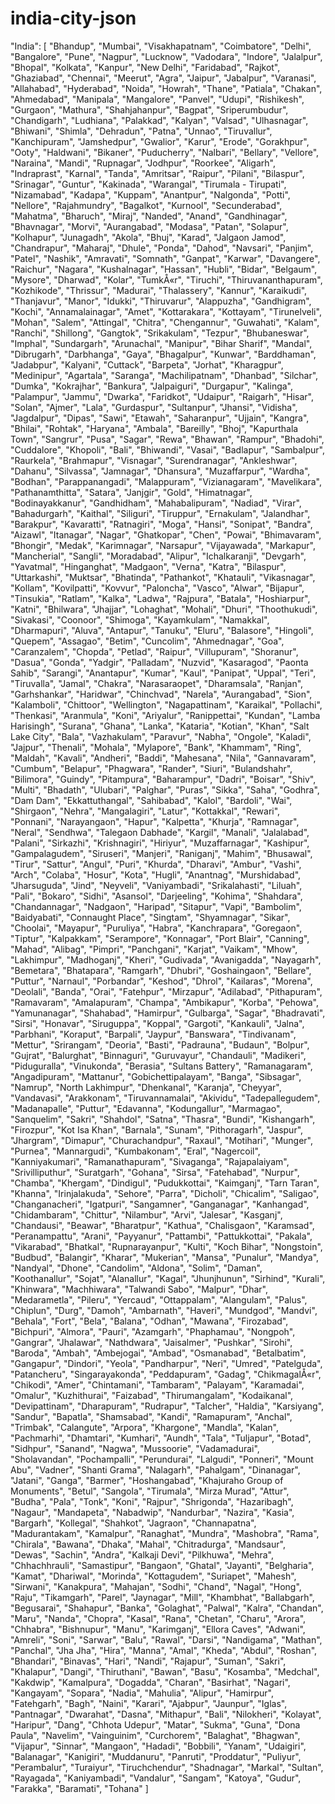 # india-city-json
"India": [
		"Bhandup",
		"Mumbai",
		"Visakhapatnam",
		"Coimbatore",
		"Delhi",
		"Bangalore",
		"Pune",
		"Nagpur",
		"Lucknow",
		"Vadodara",
		"Indore",
		"Jalalpur",
		"Bhopal",
		"Kolkata",
		"Kanpur",
		"New Delhi",
		"Faridabad",
		"Rajkot",
		"Ghaziabad",
		"Chennai",
		"Meerut",
		"Agra",
		"Jaipur",
		"Jabalpur",
		"Varanasi",
		"Allahabad",
		"Hyderabad",
		"Noida",
		"Howrah",
		"Thane",
		"Patiala",
		"Chakan",
		"Ahmedabad",
		"Manipala",
		"Mangalore",
		"Panvel",
		"Udupi",
		"Rishikesh",
		"Gurgaon",
		"Mathura",
		"Shahjahanpur",
		"Bagpat",
		"Sriperumbudur",
		"Chandigarh",
		"Ludhiana",
		"Palakkad",
		"Kalyan",
		"Valsad",
		"Ulhasnagar",
		"Bhiwani",
		"Shimla",
		"Dehradun",
		"Patna",
		"Unnao",
		"Tiruvallur",
		"Kanchipuram",
		"Jamshedpur",
		"Gwalior",
		"Karur",
		"Erode",
		"Gorakhpur",
		"Ooty",
		"Haldwani",
		"Bikaner",
		"Puducherry",
		"Nalbari",
		"Bellary",
		"Vellore",
		"Naraina",
		"Mandi",
		"Rupnagar",
		"Jodhpur",
		"Roorkee",
		"Aligarh",
		"Indraprast",
		"Karnal",
		"Tanda",
		"Amritsar",
		"Raipur",
		"Pilani",
		"Bilaspur",
		"Srinagar",
		"Guntur",
		"Kakinada",
		"Warangal",
		"Tirumala - Tirupati",
		"Nizamabad",
		"Kadapa",
		"Kuppam",
		"Anantpur",
		"Nalgonda",
		"Potti",
		"Nellore",
		"Rajahmundry",
		"Bagalkot",
		"Kurnool",
		"Secunderabad",
		"Mahatma",
		"Bharuch",
		"Miraj",
		"Nanded",
		"Anand",
		"Gandhinagar",
		"Bhavnagar",
		"Morvi",
		"Aurangabad",
		"Modasa",
		"Patan",
		"Solapur",
		"Kolhapur",
		"Junagadh",
		"Akola",
		"Bhuj",
		"Karad",
		"Jalgaon Jamod",
		"Chandrapur",
		"Maharaj",
		"Dhule",
		"Ponda",
		"Dahod",
		"Navsari",
		"Panjim",
		"Patel",
		"Nashik",
		"Amravati",
		"Somnath",
		"Ganpat",
		"Karwar",
		"Davangere",
		"Raichur",
		"Nagara",
		"Kushalnagar",
		"Hassan",
		"Hubli",
		"Bidar",
		"Belgaum",
		"Mysore",
		"Dharwad",
		"Kolar",
		"TumkÅ«r",
		"Tiruchi",
		"Thiruvananthapuram",
		"Kozhikode",
		"Thrissur",
		"Madurai",
		"Thalassery",
		"Kannur",
		"Karaikudi",
		"Thanjavur",
		"Manor",
		"Idukki",
		"Thiruvarur",
		"Alappuzha",
		"Gandhigram",
		"Kochi",
		"Annamalainagar",
		"Amet",
		"Kottarakara",
		"Kottayam",
		"Tirunelveli",
		"Mohan",
		"Salem",
		"Attingal",
		"Chitra",
		"Chengannur",
		"Guwahati",
		"Kalam",
		"Ranchi",
		"Shillong",
		"Gangtok",
		"Srikakulam",
		"Tezpur",
		"Bhubaneswar",
		"Imphal",
		"Sundargarh",
		"Arunachal",
		"Manipur",
		"Bihar Sharif",
		"Mandal",
		"Dibrugarh",
		"Darbhanga",
		"Gaya",
		"Bhagalpur",
		"Kunwar",
		"Barddhaman",
		"Jadabpur",
		"Kalyani",
		"Cuttack",
		"Barpeta",
		"Jorhat",
		"Kharagpur",
		"Medinipur",
		"Agartala",
		"Saranga",
		"Machilipatnam",
		"Dhanbad",
		"Silchar",
		"Dumka",
		"Kokrajhar",
		"Bankura",
		"Jalpaiguri",
		"Durgapur",
		"Kalinga",
		"Palampur",
		"Jammu",
		"Dwarka",
		"Faridkot",
		"Udaipur",
		"Raigarh",
		"Hisar",
		"Solan",
		"Ajmer",
		"Lala",
		"Gurdaspur",
		"Sultanpur",
		"Jhansi",
		"Vidisha",
		"Jagdalpur",
		"Dipas",
		"Sawi",
		"Etawah",
		"Saharanpur",
		"Ujjain",
		"Kangra",
		"Bhilai",
		"Rohtak",
		"Haryana",
		"Ambala",
		"Bareilly",
		"Bhoj",
		"Kapurthala Town",
		"Sangrur",
		"Pusa",
		"Sagar",
		"Rewa",
		"Bhawan",
		"Rampur",
		"Bhadohi",
		"Cuddalore",
		"Khopoli",
		"Bali",
		"Bhiwandi",
		"Vasai",
		"Badlapur",
		"Sambalpur",
		"Raurkela",
		"Brahmapur",
		"Visnagar",
		"Surendranagar",
		"Ankleshwar",
		"Dahanu",
		"Silvassa",
		"Jamnagar",
		"Dhansura",
		"Muzaffarpur",
		"Wardha",
		"Bodhan",
		"Parappanangadi",
		"Malappuram",
		"Vizianagaram",
		"Mavelikara",
		"Pathanamthitta",
		"Satara",
		"Janjgir",
		"Gold",
		"Himatnagar",
		"Bodinayakkanur",
		"Gandhidham",
		"Mahabalipuram",
		"Nadiad",
		"Virar",
		"Bahadurgarh",
		"Kaithal",
		"Siliguri",
		"Tiruppur",
		"Ernakulam",
		"Jalandhar",
		"Barakpur",
		"Kavaratti",
		"Ratnagiri",
		"Moga",
		"Hansi",
		"Sonipat",
		"Bandra",
		"Aizawl",
		"Itanagar",
		"Nagar",
		"Ghatkopar",
		"Chen",
		"Powai",
		"Bhimavaram",
		"Bhongir",
		"Medak",
		"Karimnagar",
		"Narsapur",
		"Vijayawada",
		"Markapur",
		"Mancherial",
		"Sangli",
		"Moradabad",
		"Alipur",
		"Ichalkaranji",
		"Devgarh",
		"Yavatmal",
		"Hinganghat",
		"Madgaon",
		"Verna",
		"Katra",
		"Bilaspur",
		"Uttarkashi",
		"Muktsar",
		"Bhatinda",
		"Pathankot",
		"Khatauli",
		"Vikasnagar",
		"Kollam",
		"Kovilpatti",
		"Kovvur",
		"Paloncha",
		"Vasco",
		"Alwar",
		"Bijapur",
		"Tinsukia",
		"Ratlam",
		"Kalka",
		"Ladwa",
		"Rajpura",
		"Batala",
		"Hoshiarpur",
		"Katni",
		"Bhilwara",
		"Jhajjar",
		"Lohaghat",
		"Mohali",
		"Dhuri",
		"Thoothukudi",
		"Sivakasi",
		"Coonoor",
		"Shimoga",
		"Kayamkulam",
		"Namakkal",
		"Dharmapuri",
		"Aluva",
		"Antapur",
		"Tanuku",
		"Eluru",
		"Balasore",
		"Hingoli",
		"Quepem",
		"Assagao",
		"Betim",
		"Cuncolim",
		"Ahmednagar",
		"Goa",
		"Caranzalem",
		"Chopda",
		"Petlad",
		"Raipur",
		"Villupuram",
		"Shoranur",
		"Dasua",
		"Gonda",
		"Yadgir",
		"Palladam",
		"Nuzvid",
		"Kasaragod",
		"Paonta Sahib",
		"Sarangi",
		"Anantapur",
		"Kumar",
		"Kaul",
		"Panipat",
		"Uppal",
		"Teri",
		"Tiruvalla",
		"Jamal",
		"Chakra",
		"Narasaraopet",
		"Dharamsala",
		"Ranjan",
		"Garhshankar",
		"Haridwar",
		"Chinchvad",
		"Narela",
		"Aurangabad",
		"Sion",
		"Kalamboli",
		"Chittoor",
		"Wellington",
		"Nagapattinam",
		"Karaikal",
		"Pollachi",
		"Thenkasi",
		"Aranmula",
		"Koni",
		"Ariyalur",
		"Ranippettai",
		"Kundan",
		"Lamba Harisingh",
		"Surana",
		"Ghana",
		"Lanka",
		"Kataria",
		"Kotian",
		"Khan",
		"Salt Lake City",
		"Bala",
		"Vazhakulam",
		"Paravur",
		"Nabha",
		"Ongole",
		"Kaladi",
		"Jajpur",
		"Thenali",
		"Mohala",
		"Mylapore",
		"Bank",
		"Khammam",
		"Ring",
		"Maldah",
		"Kavali",
		"Andheri",
		"Baddi",
		"Mahesana",
		"Nila",
		"Gannavaram",
		"Cumbum",
		"Belapur",
		"Phagwara",
		"Rander",
		"Siuri",
		"Bulandshahr",
		"Bilimora",
		"Guindy",
		"Pitampura",
		"Baharampur",
		"Dadri",
		"Boisar",
		"Shiv",
		"Multi",
		"Bhadath",
		"Ulubari",
		"Palghar",
		"Puras",
		"Sikka",
		"Saha",
		"Godhra",
		"Dam Dam",
		"Ekkattuthangal",
		"Sahibabad",
		"Kalol",
		"Bardoli",
		"Wai",
		"Shirgaon",
		"Nehra",
		"Mangalagiri",
		"Latur",
		"Kottakkal",
		"Rewari",
		"Ponnani",
		"Narayangaon",
		"Hapur",
		"Kalpetta",
		"Khurja",
		"Ramnagar",
		"Neral",
		"Sendhwa",
		"Talegaon Dabhade",
		"Kargil",
		"Manali",
		"Jalalabad",
		"Palani",
		"Sirkazhi",
		"Krishnagiri",
		"Hiriyur",
		"Muzaffarnagar",
		"Kashipur",
		"Gampalagudem",
		"Siruseri",
		"Manjeri",
		"Raniganj",
		"Mahim",
		"Bhusawal",
		"Tirur",
		"Sattur",
		"Angul",
		"Puri",
		"Khurda",
		"Dharavi",
		"Ambur",
		"Vashi",
		"Arch",
		"Colaba",
		"Hosur",
		"Kota",
		"Hugli",
		"Anantnag",
		"Murshidabad",
		"Jharsuguda",
		"Jind",
		"Neyveli",
		"Vaniyambadi",
		"Srikalahasti",
		"Liluah",
		"Pali",
		"Bokaro",
		"Sidhi",
		"Asansol",
		"Darjeeling",
		"Kohima",
		"Shahdara",
		"Chandannagar",
		"Nadgaon",
		"Haripad",
		"Sitapur",
		"Vapi",
		"Bambolim",
		"Baidyabati",
		"Connaught Place",
		"Singtam",
		"Shyamnagar",
		"Sikar",
		"Choolai",
		"Mayapur",
		"Puruliya",
		"Habra",
		"Kanchrapara",
		"Goregaon",
		"Tiptur",
		"Kalpakkam",
		"Serampore",
		"Konnagar",
		"Port Blair",
		"Canning",
		"Mahad",
		"Alibag",
		"Pimpri",
		"Panchgani",
		"Karjat",
		"Vaikam",
		"Mhow",
		"Lakhimpur",
		"Madhoganj",
		"Kheri",
		"Gudivada",
		"Avanigadda",
		"Nayagarh",
		"Bemetara",
		"Bhatapara",
		"Ramgarh",
		"Dhubri",
		"Goshaingaon",
		"Bellare",
		"Puttur",
		"Narnaul",
		"Porbandar",
		"Keshod",
		"Dhrol",
		"Kailaras",
		"Morena",
		"Deolali",
		"Banda",
		"Orai",
		"Fatehpur",
		"Mirzapur",
		"Adilabad",
		"Pithapuram",
		"Ramavaram",
		"Amalapuram",
		"Champa",
		"Ambikapur",
		"Korba",
		"Pehowa",
		"Yamunanagar",
		"Shahabad",
		"Hamirpur",
		"Gulbarga",
		"Sagar",
		"Bhadravati",
		"Sirsi",
		"Honavar",
		"Siruguppa",
		"Koppal",
		"Gargoti",
		"Kankauli",
		"Jalna",
		"Parbhani",
		"Koraput",
		"Barpali",
		"Jaypur",
		"Banswara",
		"Tindivanam",
		"Mettur",
		"Srirangam",
		"Deoria",
		"Basti",
		"Padrauna",
		"Budaun",
		"Bolpur",
		"Gujrat",
		"Balurghat",
		"Binnaguri",
		"Guruvayur",
		"Chandauli",
		"Madikeri",
		"Piduguralla",
		"Vinukonda",
		"Berasia",
		"Sultans Battery",
		"Ramanagaram",
		"Angadipuram",
		"Mattanur",
		"Gobichettipalayam",
		"Banga",
		"Sibsagar",
		"Namrup",
		"North Lakhimpur",
		"Dhenkanal",
		"Karanja",
		"Cheyyar",
		"Vandavasi",
		"Arakkonam",
		"Tiruvannamalai",
		"Akividu",
		"Tadepallegudem",
		"Madanapalle",
		"Puttur",
		"Edavanna",
		"Kodungallur",
		"Marmagao",
		"Sanquelim",
		"Sakri",
		"Shahdol",
		"Satna",
		"Thasra",
		"Bundi",
		"Kishangarh",
		"Firozpur",
		"Kot Isa Khan",
		"Barnala",
		"Sunam",
		"Pithoragarh",
		"Jaspur",
		"Jhargram",
		"Dimapur",
		"Churachandpur",
		"Raxaul",
		"Motihari",
		"Munger",
		"Purnea",
		"Mannargudi",
		"Kumbakonam",
		"Eral",
		"Nagercoil",
		"Kanniyakumari",
		"Ramanathapuram",
		"Sivaganga",
		"Rajapalaiyam",
		"Srivilliputhur",
		"Suratgarh",
		"Gohana",
		"Sirsa",
		"Fatehabad",
		"Nurpur",
		"Chamba",
		"Khergam",
		"Dindigul",
		"Pudukkottai",
		"Kaimganj",
		"Tarn Taran",
		"Khanna",
		"Irinjalakuda",
		"Sehore",
		"Parra",
		"Dicholi",
		"Chicalim",
		"Saligao",
		"Changanacheri",
		"Igatpuri",
		"Sangamner",
		"Ganganagar",
		"Kanhangad",
		"Chidambaram",
		"Chittur",
		"Nilambur",
		"Arvi",
		"Jalesar",
		"Kasganj",
		"Chandausi",
		"Beawar",
		"Bharatpur",
		"Kathua",
		"Chalisgaon",
		"Karamsad",
		"Peranampattu",
		"Arani",
		"Payyanur",
		"Pattambi",
		"Pattukkottai",
		"Pakala",
		"Vikarabad",
		"Bhatkal",
		"Rupnarayanpur",
		"Kulti",
		"Koch Bihar",
		"Nongstoin",
		"Budbud",
		"Balangir",
		"Kharar",
		"Mukerian",
		"Mansa",
		"Punalur",
		"Mandya",
		"Nandyal",
		"Dhone",
		"Candolim",
		"Aldona",
		"Solim",
		"Daman",
		"Koothanallur",
		"Sojat",
		"Alanallur",
		"Kagal",
		"Jhunjhunun",
		"Sirhind",
		"Kurali",
		"Khinwara",
		"Machhiwara",
		"Talwandi Sabo",
		"Malpur",
		"Dhar",
		"Medarametla",
		"Pileru",
		"Yercaud",
		"Ottappalam",
		"Alangulam",
		"Palus",
		"Chiplun",
		"Durg",
		"Damoh",
		"Ambarnath",
		"Haveri",
		"Mundgod",
		"Mandvi",
		"Behala",
		"Fort",
		"Bela",
		"Balana",
		"Odhan",
		"Mawana",
		"Firozabad",
		"Bichpuri",
		"Almora",
		"Pauri",
		"Azamgarh",
		"Phaphamau",
		"Nongpoh",
		"Gangrar",
		"Jhalawar",
		"Nathdwara",
		"Jaisalmer",
		"Pushkar",
		"Sirohi",
		"Baroda",
		"Ambah",
		"Ambejogai",
		"Ambad",
		"Osmanabad",
		"Betalbatim",
		"Gangapur",
		"Dindori",
		"Yeola",
		"Pandharpur",
		"Neri",
		"Umred",
		"Patelguda",
		"Patancheru",
		"Singarayakonda",
		"Peddapuram",
		"Gadag",
		"ChikmagalÅ«r",
		"Chikodi",
		"Amer",
		"Chintamani",
		"Tambaram",
		"Palayam",
		"Karamadai",
		"Omalur",
		"Kuzhithurai",
		"Faizabad",
		"Thirumangalam",
		"Kodaikanal",
		"Devipattinam",
		"Dharapuram",
		"Rudrapur",
		"Talcher",
		"Haldia",
		"Karsiyang",
		"Sandur",
		"Bapatla",
		"Shamsabad",
		"Kandi",
		"Ramapuram",
		"Anchal",
		"Trimbak",
		"Calangute",
		"Arpora",
		"Khargone",
		"Mandla",
		"Kalan",
		"Pachmarhi",
		"Dhamtari",
		"Kumhari",
		"Aundh",
		"Tala",
		"Tuljapur",
		"Botad",
		"Sidhpur",
		"Sanand",
		"Nagwa",
		"Mussoorie",
		"Vadamadurai",
		"Sholavandan",
		"Pochampalli",
		"Perundurai",
		"Lalgudi",
		"Ponneri",
		"Mount Abu",
		"Vadner",
		"Shanti Grama",
		"Nalagarh",
		"Pahalgam",
		"Dinanagar",
		"Jatani",
		"Ganga",
		"Barmer",
		"Hoshangabad",
		"Khajuraho Group of Monuments",
		"Betul",
		"Sangola",
		"Tirumala",
		"Mirza Murad",
		"Attur",
		"Budha",
		"Pala",
		"Tonk",
		"Koni",
		"Rajpur",
		"Shrigonda",
		"Hazaribagh",
		"Nagaur",
		"Mandapeta",
		"Nabadwip",
		"Nandurbar",
		"Nazira",
		"Kasia",
		"Bargarh",
		"Kollegal",
		"Shahkot",
		"Jagraon",
		"Channapatna",
		"Madurantakam",
		"Kamalpur",
		"Ranaghat",
		"Mundra",
		"Mashobra",
		"Rama",
		"Chirala",
		"Bawana",
		"Dhaka",
		"Mahal",
		"Chitradurga",
		"Mandsaur",
		"Dewas",
		"Sachin",
		"Andra",
		"Kalkaji Devi",
		"Pilkhuwa",
		"Mehra",
		"Chhachhrauli",
		"Samastipur",
		"Bangaon",
		"Ghatal",
		"Jayanti",
		"Belgharia",
		"Kamat",
		"Dhariwal",
		"Morinda",
		"Kottagudem",
		"Suriapet",
		"Mahesh",
		"Sirwani",
		"Kanakpura",
		"Mahajan",
		"Sodhi",
		"Chand",
		"Nagal",
		"Hong",
		"Raju",
		"Tikamgarh",
		"Parel",
		"Jaynagar",
		"Mill",
		"Khambhat",
		"Ballabgarh",
		"Begusarai",
		"Shahapur",
		"Banka",
		"Golaghat",
		"Palwal",
		"Kalra",
		"Chandan",
		"Maru",
		"Nanda",
		"Chopra",
		"Kasal",
		"Rana",
		"Chetan",
		"Charu",
		"Arora",
		"Chhabra",
		"Bishnupur",
		"Manu",
		"Karimganj",
		"Ellora Caves",
		"Adwani",
		"Amreli",
		"Soni",
		"Sarwar",
		"Balu",
		"Rawal",
		"Darsi",
		"Nandigama",
		"Mathan",
		"Panchal",
		"Jha Jha",
		"Hira",
		"Manna",
		"Amal",
		"Kheda",
		"Abdul",
		"Roshan",
		"Bhandari",
		"Binavas",
		"Hari",
		"Nandi",
		"Rajapur",
		"Suman",
		"Sakri",
		"Khalapur",
		"Dangi",
		"Thiruthani",
		"Bawan",
		"Basu",
		"Kosamba",
		"Medchal",
		"Kakdwip",
		"Kamalpura",
		"Dogadda",
		"Charan",
		"Basirhat",
		"Nagari",
		"Kangayam",
		"Sopara",
		"Nadia",
		"Mahulia",
		"Alipur",
		"Hamirpur",
		"Fatehgarh",
		"Bagh",
		"Naini",
		"Karari",
		"Ajabpur",
		"Jaunpur",
		"Iglas",
		"Pantnagar",
		"Dwarahat",
		"Dasna",
		"Mithapur",
		"Bali",
		"Nilokheri",
		"Kolayat",
		"Haripur",
		"Dang",
		"Chhota Udepur",
		"Matar",
		"Sukma",
		"Guna",
		"Dona Paula",
		"Navelim",
		"Vainguinim",
		"Curchorem",
		"Balaghat",
		"Bhagwan",
		"Vijapur",
		"Sinnar",
		"Mangaon",
		"Hadadi",
		"Bobbili",
		"Yanam",
		"Udaigiri",
		"Balanagar",
		"Kanigiri",
		"Muddanuru",
		"Panruti",
		"Proddatur",
		"Puliyur",
		"Perambalur",
		"Turaiyur",
		"Tiruchchendur",
		"Shadnagar",
		"Markal",
		"Sultan",
		"Rayagada",
		"Kaniyambadi",
		"Vandalur",
		"Sangam",
		"Katoya",
		"Gudur",
		"Farakka",
		"Baramati",
		"Tohana"
	]

